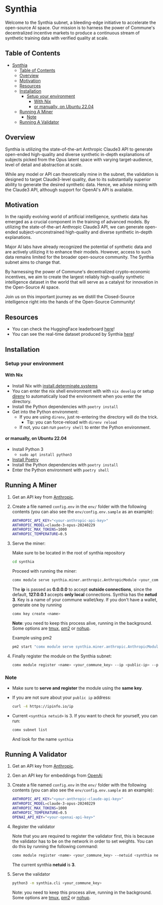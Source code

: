 # Synthia

Welcome to the Synthia subnet, a bleeding-edge initiative to accelerate the open-source AI space. Our mission is to harness the power of Commune's decentralized incentive markets to produce a continuous stream of synthetic training data with verified quality at scale.

## Table of Contents

- [Synthia](#synthia)
  - [Table of Contents](#table-of-contents)
  - [Overview](#overview)
  - [Motivation](#motivation)
  - [Resources](#resources)
  - [Installation](#installation)
    - [Setup your environment](#setup-your-environment)
      - [With Nix](#with-nix)
      - [or manually, on Ubuntu 22.04](#or-manually-on-ubuntu-2204)
  - [Running A Miner](#running-a-miner)
    - [Note](#note)
  - [Running A Validator](#running-a-validator)

## Overview

Synthia is utilizing the state-of-the-art Anthropic Claude3 API to generate open-ended high-quality and diverse synthetic in-depth explanations of subjects picked from the Opus latent space with varying target-audience, level of detail and abstraction at scale.

While any model or API can theoretically mine in the subnet, the validation is designed to target Claude3-level quality, due to its substantially superior ability to generate the desired synthetic data. Hence, we advise mining with the Claude3 API, although support for OpenAI's API is available.

## Motivation

In the rapidly evolving world of artificial intelligence, synthetic data has emerged as a crucial component in the training of advanced models. By utilizing the state-of-the-art Anthropic Claude3 API, we can generate open-ended subject-unconstrained high-quality and diverse synthetic in-depth explanations.

Major AI labs have already recognized the potential of synthetic data and are actively utilizing it to enhance their models. However, access to such data remains limited for the broader open-source community. The Synthia subnet aims to change that.

By harnessing the power of Commune's decentralized crypto-economic incentives, we aim to create the largest reliably high-quality synthetic intelligence dataset in the world that will serve as a catalyst for innovation in the Open-Source AI space.

Join us on this important journey as we distill the Closed-Source intelligence right into the hands of the Open-Source Community!

## Resources

- You can check the HuggingFace leaderboard [here](https://huggingface.co/spaces/agicommies/synthia_subnet_leaderboard)!
- You can see the real-time dataset produced by Synthia [here](https://huggingface.co/datasets/agicommies/synthia)!

## Installation

### Setup your environment

#### With Nix

- Install Nix with [install.determinate.systems]
- You can enter the nix shell environment with with `nix develop` or setup
  [direnv](https://direnv.net/) to automatically load the environment when you
  enter the directory.
- Install the Python dependencies with `poetry install`
- Get into the Python environment:
  - If you are using `direnv`, just re-entering the directory will do the trick.
    - Tip: you can force-reload with `direnv reload`
  - If not, you can run `poetry shell` to enter the Python environment.

[install.determinate.systems]: https://install.determinate.systems/

#### or manually, on Ubuntu 22.04

- Install Python 3
  - `sudo apt install python3`
- [Install Poetry](https://python-poetry.org/docs/)
- Install the Python dependencies with `poetry install`
- Enter the Python environment with `poetry shell`

## Running A Miner

1. Get an API key from [Anthropic](https://console.anthropic.com/).

2. Create a file named `config.env` in the `env/` folder with the following
   contents (you can also see the `env/config.env.sample` as an example):

   ```sh
   ANTHROPIC_API_KEY="<your-anthropic-api-key>"
   ANTHROPIC_MODEL=claude-3-opus-20240229
   ANTHROPIC_MAX_TOKENS=1000
   ANTHROPIC_TEMPERATURE=0.5
   ```

3. Serve the miner:

   Make sure to be located in the root of synthia repository

   ```sh  
   cd synthia
   ```

   Proceed with running the miner:

   ```sh
   comx module serve synthia.miner.anthropic.AnthropicModule <your_commune_key> --subnets-whitelist <synthia netuid> --ip 0.0.0.0
   ```

   The **ip** is passed as **0.0.0.0** to accept **outside connections**, since the default,
   **127.0.0.1** accepts **only local** connections. Synthia has the **netud 3**. Key is a name of your commune wallet/key.
   If you don't have a wallet, generate one by running

   ```bash
   comx key create <name>
   ```

   **Note**: you need to keep this process alive, running in the background. Some
   options are [tmux](https://www.tmux.org/), [pm2](https://pm2.io/docs/plus/quick-start/) or [nohup](https://en.wikipedia.org/wiki/Nohup).

   Example using pm2

   ```bash
   pm2 start "comx module serve synthia.miner.anthropic.AnthropicModule <key> --subnets-whitelist <synthia netuid> --ip 0.0.0.0" --name <name>
   ```

4. Finally register the module on the Synthia subnet:

   ```sh
   comx module register <name> <your_commune_key> --ip <public-ip> --port <port>  --netuid <synthia netuid>  
   ```

### Note

- Make sure to **serve and register** the module using the **same key**.
- If you are not sure about your `public ip` address:

   ```sh
   curl -4 https://ipinfo.io/ip
   ```

- Current `<synthia netuid>` is 3. If you want to check for yourself, you can run:

   ```sh
   comx subnet list
   ```

   And look for the name `synthia`

## Running A Validator

1. Get an API key from [Anthropic](https://console.anthropic.com/).
2. Gen an API key for embeddings from [OpenAi](https://openai.com/product)
3. Create a file named `config.env` in the `env/` folder with the following contents (you can also see the `env/config.env.sample` as an example):

   ```sh
   ANTHROPIC_API_KEY="<your-anthropic-claude-api-key>"
   ANTHROPIC_MODEL=claude-3-opus-20240229
   ANTHROPIC_MAX_TOKENS=1000
   ANTHROPIC_TEMPERATURE=0.5
   OPENAI_API_KEY="<your-openai-api-key>"
   ```

4. Register the validator

   Note that you are required to register the validator first, this is because the validator has to be on the network in order to set weights. You can do this by running the following command:

   ```sh
   comx module register <name> <your_commune_key> --netuid <synthia netuid>
   ```

   The current synthia **netuid** is **3**.

5. Serve the validator

   ```sh
   python3 -m synthia.cli <your_commune_key>
   ```

   Note: you need to keep this process alive, running in the background. Some options are [tmux](https://www.tmux.org/), [pm2](https://pm2.io/docs/plus/quick-start/) or [nohup](https://en.wikipedia.org/wiki/Nohup).
